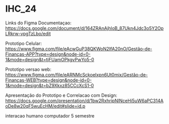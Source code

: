 # IHC_24
Links do Figma
Documentaçao:
https://docs.google.com/document/d/164ZRAnAjhloB_87Ukn4Jdc3o5Y2OpLRkrw-vpgTzLbo/edit

Prototipo Celular:
https://www.figma.com/file/eAcwGuP38QKWoN2IfA20nO/Gestão-de-Finanças-APP?type=design&node-id=0-1&mode=design&t=tjFUamOPkgvPwYo5-0

Prototipo versao web:
https://www.figma.com/file/eARNMcSckoelxpn6Ut0mix/Gestão-de-Finanças-WEB?type=design&node-id=0-1&mode=design&t=bZ9Xkxz85CCcXcS1-0

Apresentação do Prototipo e Correlacao com Design:
https://docs.google.com/presentation/d/1bw2RxhripNlNceHi5uW6aPC314AoDe8w20qF5wuEcHM/edit#slide=id.p


interacao humano computador 5 semestre
